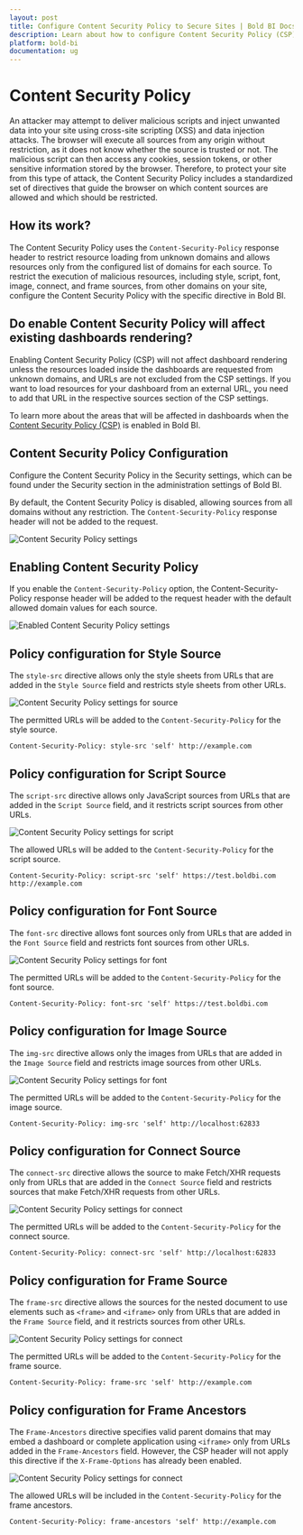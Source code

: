 ```yaml
---
layout: post
title: Configure Content Security Policy to Secure Sites | Bold BI Docs
description: Learn about how to configure Content Security Policy (CSP) settings to secure sites in the Bold BI embedded application.
platform: bold-bi
documentation: ug
---
```


# Content Security Policy

An attacker may attempt to deliver malicious scripts and inject unwanted data into your site using cross-site scripting (XSS) and data injection attacks. The browser will execute all sources from any origin without restriction, as it does not know whether the source is trusted or not. The malicious script can then access any cookies, session tokens, or other sensitive information stored by the browser. Therefore, to protect your site from this type of attack, the Content Security Policy includes a standardized set of directives that guide the browser on which content sources are allowed and which should be restricted.

## How its work?

The Content Security Policy uses the `Content-Security-Policy` response header to restrict resource loading from unknown domains and allows resources only from the configured list of domains for each source. To restrict the execution of malicious resources, including style, script, font, image, connect, and frame sources, from other domains on your site, configure the Content Security Policy with the specific directive in Bold BI.

## Do enable Content Security Policy will affect existing dashboards rendering?

Enabling Content Security Policy (CSP) will not affect dashboard rendering unless the resources loaded inside the dashboards are requested from unknown domains, and URLs are not excluded from the CSP settings. If you want to load resources for your dashboard from an external URL, you need to add that URL in the respective sources section of the CSP settings.

To learn more about the areas that will be affected in dashboards when the [Content Security Policy (CSP)](https://support.boldbi.com/kb/article/16736/how-will-the-dashboard-get-affected-while-csp-enabled) is enabled in Bold BI.

## Content Security Policy Configuration

Configure the Content Security Policy in the Security settings, which can be found under the Security section in the administration settings of Bold BI.

By default, the Content Security Policy is disabled, allowing sources from all domains without any restriction. The `Content-Security-Policy` response header will not be added to the request.

![Content Security Policy settings](/static/assets/security-configuration/images/csp-settings.png#width=55%)

## Enabling Content Security Policy

If you enable the `Content-Security-Policy` option, the Content-Security-Policy response header will be added to the request header with the default allowed domain values for each source.

![Enabled Content Security Policy settings](/static/assets/security-configuration/images/enable-csp.png#width=55%)

## Policy configuration for Style Source

The `style-src` directive allows only the style sheets from URLs that are added in the `Style Source` field and restricts style sheets from other URLs.

![Content Security Policy settings for source](/static/assets/security-configuration/images/csp-source.png)

The permitted URLs will be added to the `Content-Security-Policy` for the style source.

`Content-Security-Policy: style-src 'self' http://example.com`


## Policy configuration for Script Source

The `script-src` directive allows only JavaScript sources from URLs that are added in the `Script Source` field, and it restricts script sources from other URLs.

![Content Security Policy settings for script](/static/assets/security-configuration/images/csp-script.png)

The allowed URLs will be added to the `Content-Security-Policy` for the script source.

`Content-Security-Policy: script-src 'self' https://test.boldbi.com http://example.com`


## Policy configuration for Font Source

The `font-src` directive allows font sources only from URLs that are added in the `Font Source` field and restricts font sources from other URLs.

![Content Security Policy settings for font](/static/assets/security-configuration/images/csp-font.png)

The permitted URLs will be added to the `Content-Security-Policy` for the font source.

`Content-Security-Policy: font-src 'self' https://test.boldbi.com`


## Policy configuration for Image Source

The `img-src` directive allows only the images from URLs that are added in the `Image Source` field and restricts image sources from other URLs.

![Content Security Policy settings for font](/static/assets/security-configuration/images/csp-image.png)

The permitted URLs will be added to the `Content-Security-Policy` for the image source.

`Content-Security-Policy: img-src 'self' http://localhost:62833`


## Policy configuration for Connect Source

The `connect-src` directive allows the source to make Fetch/XHR requests only from URLs that are added in the `Connect Source` field and restricts sources that make Fetch/XHR requests from other URLs.

![Content Security Policy settings for connect](/static/assets/security-configuration/images/csp-connect.png)

The permitted URLs will be added to the `Content-Security-Policy` for the connect source.

`Content-Security-Policy: connect-src 'self' http://localhost:62833`


## Policy configuration for Frame Source

The `frame-src` directive allows the sources for the nested document to use elements such as `<frame>` and `<iframe>` only from URLs that are added in the `Frame Source` field, and it restricts sources from other URLs.

![Content Security Policy settings for connect](/static/assets/security-configuration/images/csp-frame.png)

The permitted URLs will be added to the `Content-Security-Policy` for the frame source.

`Content-Security-Policy: frame-src 'self' http://example.com`

## Policy configuration for Frame Ancestors 

The `Frame-Ancestors` directive specifies valid parent domains that may embed a dashboard or complete application using `<iframe>` only from URLs added in the `Frame-Ancestors` field. However, the CSP header will not apply this directive if the `X-Frame-Options` has already been enabled.

![Content Security Policy settings for connect](/static/assets/security-configuration/images/csp-frame-ancestors.png)

The allowed URLs will be included in the `Content-Security-Policy` for the frame ancestors.

`Content-Security-Policy: frame-ancestors 'self' http://example.com`